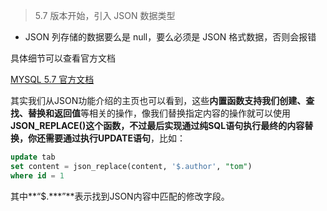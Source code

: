 > 5.7 版本开始，引入 JSON 数据类型

- JSON 列存储的数据要么是 null，要么必须是 JSON 格式数据，否则会报错

具体细节可以查看官方文档

[MYSQL 5.7 官方文档](  https://dev.mysql.com/doc/refman/5.7/en/json-function-reference.html  )

 其实我们从JSON功能介绍的主页也可以看到，这些**内置函数支持我们创建、查找、替换和返回值**等相关的操作，像我们替换指定内容的操作就可以使用**JSON_REPLACE()**这个函数，不过最后实现通过纯SQL语句执行最终的内容替换，你**还需要通过执行UPDATE语句**，比如： 

```sql
update tab
set content = json_replace(content, '$.author', "tom")
where id = 1
```

 其中**“$.\**\*”**表示找到JSON内容中匹配的修改字段。 